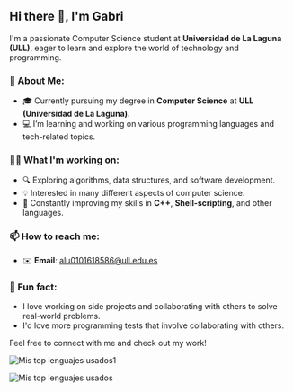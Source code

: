 ## Hi there 👋, I'm Gabri

I'm a passionate Computer Science student at **Universidad de La Laguna (ULL)**, eager to learn and explore the world of technology and programming.


### 🚀 About Me:
- 🎓 Currently pursuing my degree in **Computer Science** at **ULL (Universidad de La Laguna)**.
- 💻 I’m learning and working on various programming languages and tech-related topics.


### 🧑‍💻 What I'm working on:
- 🔍 Exploring algorithms, data structures, and software development.
- 💡 Interested in many different aspects of computer science.
- 🌱 Constantly improving my skills in **C++**, **Shell-scripting**, and other languages.


### 📫 How to reach me:
- ✉️ **Email**: [alu0101618586@ull.edu.es](mailto:alu0101618586@ull.edu.es)


### 🌟 Fun fact:
- I love working on side projects and collaborating with others to solve real-world problems.
- I'd love more programming tests that involve collaborating with others.

Feel free to connect with me and check out my work!

![Mis top lenguajes usados1](https://github-readme-stats-francisco-gabriel-ruiz-ruizs-projects.vercel.app/api/top-langs/?username=Francisco-Gabriel-Ruiz-Ruiz&bg_color=10,000000,00A300&title_color=fff&text_color=fff&langs_count=10&PAT_1)

![Mis top lenguajes usados](https://github-readme-stats-tau-eight-76.vercel.app/api/top-langs/?username=Francisco-Gabriel-Ruiz-Ruiz&bg_color=10,000000,00A300&title_color=fff&text_color=fff&langs_count=10)
